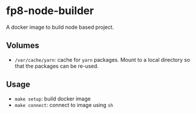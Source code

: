# fp8-node-builder

A docker image to build node based project.

## Volumes

* `/var/cache/yarn`: cache for `yarn` packages.  Mount to a local directory so that
  the packages can be re-used.

## Usage

* `make setup`:   build docker image
* `make connect`: connect to image using `sh`

